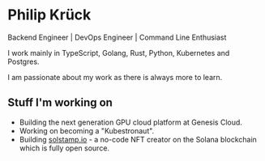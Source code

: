 # Philip Krück

Backend Engineer | DevOps Engineer | Command Line Enthusiast

I work mainly in TypeScript, Golang, Rust, Python, Kubernetes and Postgres.

I am passionate about my work as there is always more to learn.

## Stuff I'm working on

- Building the next generation GPU cloud platform at Genesis Cloud.
- Working on becoming a "Kubestronaut".
- Building [solstamp.io](https://solstamp.io) - a no-code NFT creator on the Solana blockchain which is fully open source.
